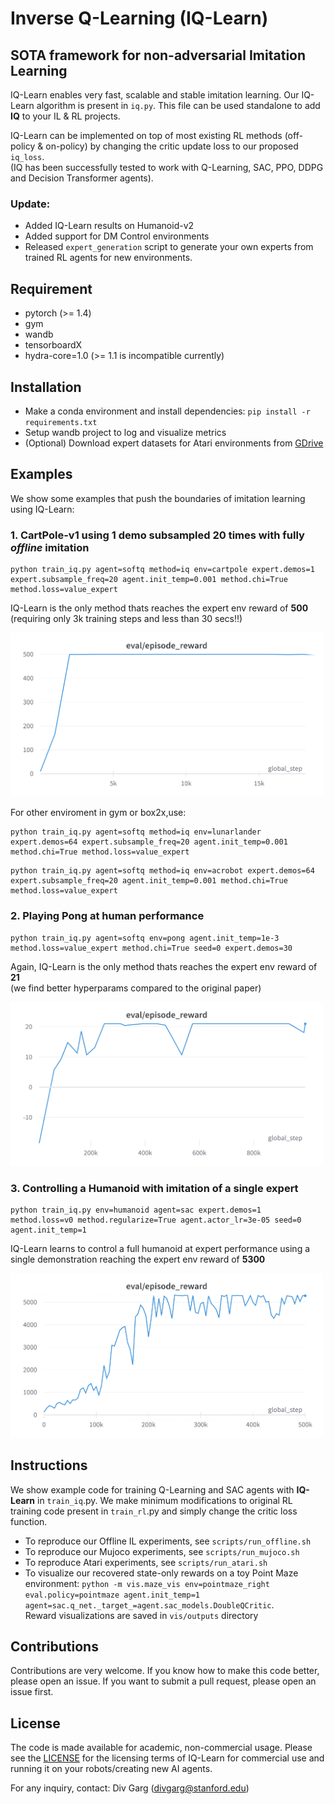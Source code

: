 # Inverse Q-Learning (IQ-Learn)

## SOTA framework for non-adversarial Imitation Learning

IQ-Learn enables very fast, scalable and stable imitation learning.
Our IQ-Learn algorithm is present in `iq.py`. This file can be used standalone to add **IQ** to your IL & RL projects. 

IQ-Learn can be implemented on top of most existing RL methods (off-policy & on-policy) by changing the critic update loss to our proposed `iq_loss`. <br>
(IQ has been successfully tested to work with Q-Learning, SAC, PPO, DDPG and Decision Transformer agents).

### Update:
 
 - Added IQ-Learn results on Humanoid-v2
 - Added support for DM Control environments
 - Released `expert_generation` script to generate your own experts from trained RL agents for new environments.

## Requirement

- pytorch (>= 1.4)
- gym
- wandb
- tensorboardX
- hydra-core=1.0 (>= 1.1 is incompatible currently)

## Installation

- Make a conda environment and install dependencies: `pip install -r requirements.txt`
- Setup wandb project to log and visualize metrics
- (Optional) Download expert datasets for Atari environments from [GDrive](https://drive.google.com/file/d/1wKdMi10_X0oV4URdkv8JSCY0rRB8iBFq/view?usp=sharing)

## Examples

We show some examples that push the boundaries of imitation learning using IQ-Learn:

### 1. CartPole-v1 using 1 demo subsampled 20 times with fully *offline* imitation  

```
python train_iq.py agent=softq method=iq env=cartpole expert.demos=1 expert.subsample_freq=20 agent.init_temp=0.001 method.chi=True method.loss=value_expert
```

IQ-Learn is the only method thats reaches the expert env reward of **500** (requiring only 3k training steps and less than 30 secs!!)

<img src="../docs/cartpole_example.png" width="500"> 

For other enviroment in gym or box2x,use:
```
python train_iq.py agent=softq method=iq env=lunarlander expert.demos=64 expert.subsample_freq=20 agent.init_temp=0.001 method.chi=True method.loss=value_expert
```
```
python train_iq.py agent=softq method=iq env=acrobot expert.demos=64 expert.subsample_freq=20 agent.init_temp=0.001 method.chi=True method.loss=value_expert
```


### 2. Playing Pong at human performance

```
python train_iq.py agent=softq env=pong agent.init_temp=1e-3 method.loss=value_expert method.chi=True seed=0 expert.demos=30
```

Again, IQ-Learn is the only method thats reaches the expert env reward of **21** <br>
(we find better hyperparams compared to the original paper)

<img src="../docs/pong_example.png" width="500"> 



### 3. Controlling a Humanoid with imitation of a single expert

```
python train_iq.py env=humanoid agent=sac expert.demos=1 method.loss=v0 method.regularize=True agent.actor_lr=3e-05 seed=0 agent.init_temp=1
```

IQ-Learn learns to control a full humanoid at expert performance using a single demonstration reaching the expert env reward of **5300** <br>

<img src="../docs/humanoid_example.png" width="500"> 

## Instructions
We show example code for training Q-Learning and SAC agents with **IQ-Learn** in `train_iq`.py. We make minimum modifications to original RL training code present in `train_rl`.py and simply change the critic loss function.
<!-- Our training code is present in `train_iq.py` which implements **IQ-Learn** on top of DQN/SAC RL agents by simply changing the Q-function update rule. RL training code is in `train_rl.py`. <br> IQ-Learn simplify modifies the loss function for the critic network, compared to vanilla RL. -->

- To reproduce our Offline IL experiments, see `scripts/run_offline.sh`
- To reproduce our Mujoco experiments, see `scripts/run_mujoco.sh`
- To reproduce Atari experiments, see `scripts/run_atari.sh`
- To visualize our recovered state-only rewards on a toy Point Maze environment: 
    `python -m vis.maze_vis env=pointmaze_right eval.policy=pointmaze agent.init_temp=1 agent=sac.q_net._target_=agent.sac_models.DoubleQCritic`. <br>
    Reward visualizations are saved in `vis/outputs` directory

## Contributions

Contributions are very welcome. If you know how to make this code better, please open an issue. If you want to submit a pull request, please open an issue first. 

## License

The code is made available for academic, non-commercial usage. Please see the [LICENSE](LICENSE.md) for the licensing terms of IQ-Learn for commercial use and running it on your robots/creating new AI agents.

For any inquiry, contact: Div Garg ([divgarg@stanford.edu](mailto:divgarg@stanford.edu?subject=[GitHub]%IQ-Learn))


